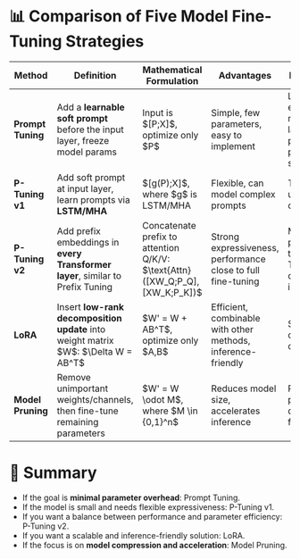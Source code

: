 # 📊 Comparison of Five Model Fine-Tuning Strategies

| Method            | Definition                                                                             | Mathematical Formulation                                                            | Advantages                                                   | Disadvantages                                                                         | Applicable Scenarios                                                                 |
| ----------------- | -------------------------------------------------------------------------------------- | ----------------------------------------------------------------------------------- | ------------------------------------------------------------ | ------------------------------------------------------------------------------------- | ------------------------------------------------------------------------------------ |
| **Prompt Tuning** | Add a **learnable soft prompt** before the input layer, freeze model params            | Input is $\[P;X]\$, optimize only \$P\$                                             | Simple, few parameters, easy to implement                    | Limited expressiveness, more stable on large models, poor performance on small models | Classification/Generation tasks with large-scale pre-trained models (>1B parameters) |
| **P-Tuning v1**   | Add soft prompt at input layer, learn prompts via **LSTM/MHA**                         | $\[g(P);X]\$, where \$g\$ is LSTM/MHA                                               | Flexible, can model complex prompts                          | Training unstable, high overhead                                                      | Downstream tasks on small models (e.g., BERT-base)                                   |
| **P-Tuning v2**   | Add prefix embeddings in **every Transformer layer**, similar to Prefix Tuning         | Concatenate prefix to attention Q/K/V: \$\text{Attn}(\[XW\_Q;P\_Q],\[XW\_K;P\_K])\$ | Strong expressiveness, performance close to full fine-tuning | More parameters than Prompt Tuning, more complex implementation                       | Various models (BERT, GPT, T5), tasks like classification, generation, extraction    |
| **LoRA**          | Insert **low-rank decomposition update** into weight matrix \$W\$: \$\Delta W = AB^T\$ | \$W' = W + AB^T\$, optimize only \$A,B\$                                            | Efficient, combinable with other methods, inference-friendly | Slightly slower convergence on some tasks                                             | Large model fine-tuning (especially generation tasks, e.g., LLaMA, GPT)              |
| **Model Pruning** | Remove unimportant weights/channels, then fine-tune remaining parameters               | \$W' = W \odot M\$, where \$M \in {0,1}^n\$                                         | Reduces model size, accelerates inference                    | Risk of performance drop, requires fine-tuning                                        | Deployment optimization (mobile/low-compute devices), model compression              |



# 📖 Summary

* If the goal is **minimal parameter overhead**: Prompt Tuning.
* If the model is small and needs flexible expressiveness: P-Tuning v1.
* If you want a balance between performance and parameter efficiency: P-Tuning v2.
* If you want a scalable and inference-friendly solution: LoRA.
* If the focus is on **model compression and acceleration**: Model Pruning.


